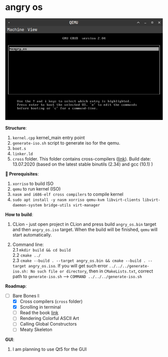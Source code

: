 # angry os

<p align="center">
  <img src="https://github.com/48d90782/angry_os/blob/master/images/angy_os.png" />
</p>

**Structure**:
1. `kernel.cpp` kernel_main entry point  
2. `generate-iso.sh` script to generate iso for the qemu. 
3. `boot.s`  
4. `linker.ld`  
5. `cross` folder. This folder contains cross-compilers ([link](https://wiki.osdev.org/GCC_Cross-Compiler)). Build date: 13.07.2020 (based on the latest stable binutils (2.34) and gcc (10.1) )

**📝 Prerequisites**:  
1. `xorriso` to build ISO  
2. `qemu` to run kernel (ISO)  
3. `nasm and i686-elf cross compilers` to compile kernel  
3. `sudo apt install -y nasm xorriso qemu-kvm libvirt-clients libvirt-daemon-system bridge-utils virt-manager`


**How to build**:  
1. CLion - just open project in CLion and press build `angry_os.bin` target and then `angry_os.iso` target. When the build
   will be finished, `qemu` will start automatically.  
   
2. Command line:  
   2.1 `mkdir build && cd build`  
   2.2 `cmake ../`  
   2.3 `cmake --build . --target angry_os.bin && cmake --build . --target angry_os.iso`. If you will get such error `../../../generate-iso.sh: No such file or directory`,
       then in `CMakeLists.txt`, correct path to `generate-iso.sh` --> `COMMAND ../../../generate-iso.sh`  

**Roadmap**:
- [ ] Bare Bones I:  
  - [x] Cross compilers (`cross` folder)  
  - [X] Scrolling in terminal
  - [ ] Read the book [link](https://www.cs.bham.ac.uk/~exr/lectures/opsys/10_11/lectures/os-dev.pdf)
  - [ ] Rendering Colorful ASCII Art
  - [ ] Calling Global Constructors
  - [ ] Meaty Skeleton

**GUI**:  
1. I am planning to use Qt5 for the GUI

